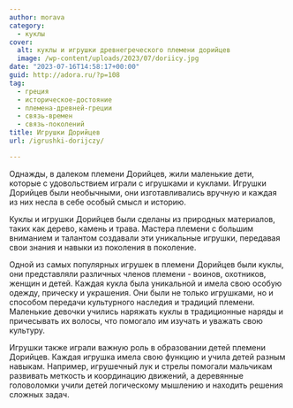 ```yaml
---
author: morava
category:
  - куклы
cover:
  alt: куклы и игрушки древнегреческого племени дорийцев
  image: /wp-content/uploads/2023/07/doriicy.jpg
date: "2023-07-16T14:58:17+00:00"
guid: http://adora.ru/?p=108
tag:
  - греция
  - историческое-достояние
  - племена-древней-греции
  - связь-времен
  - связь-поколений
title: Игрушки Дорийцев
url: /igrushki-dorijczy/

---
```

Однажды, в далеком племени Дорийцев, жили маленькие дети, которые с удовольствием играли с игрушками и куклами. Игрушки Дорийцев были необычными, они изготавливались вручную и каждая из них несла в себе особый смысл и историю.

Куклы и игрушки Дорийцев были сделаны из природных материалов, таких как дерево, камень и трава. Мастера племени с большим вниманием и талантом создавали эти уникальные игрушки, передавая свои знания и навыки из поколения в поколение.

Одной из самых популярных игрушек в племени Дорийцев были куклы, они представляли различных членов племени \- воинов, охотников, женщин и детей. Каждая кукла была уникальной и имела свою особую одежду, прическу и украшения. Они были не только игрушками, но и способом передачи культурного наследия и традиций племени. Маленькие девочки учились наряжать куклы в традиционные наряды и причесывать их волосы, что помогало им изучать и уважать свою культуру.

Игрушки также играли важную роль в образовании детей племени Дорийцев. Каждая игрушка имела свою функцию и учила детей разным навыкам. Например, игрушечный лук и стрелы помогали мальчикам развивать меткость и координацию движений, а деревянные головоломки учили детей логическому мышлению и находить решения сложных задач.
